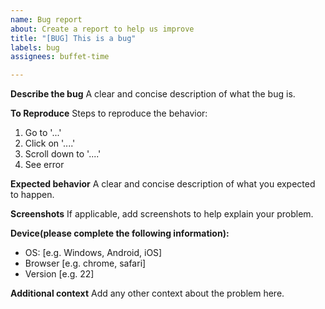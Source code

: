```yaml
---
name: Bug report
about: Create a report to help us improve
title: "[BUG] This is a bug"
labels: bug
assignees: buffet-time

---
```


**Describe the bug**
A clear and concise description of what the bug is.

**To Reproduce**
Steps to reproduce the behavior:
1. Go to '...'
2. Click on '....'
3. Scroll down to '....'
4. See error

**Expected behavior**
A clear and concise description of what you expected to happen.

**Screenshots**
If applicable, add screenshots to help explain your problem.

**Device(please complete the following information):**
 - OS: [e.g. Windows, Android, iOS]
 - Browser [e.g. chrome, safari]
 - Version [e.g. 22]


**Additional context**
Add any other context about the problem here.
